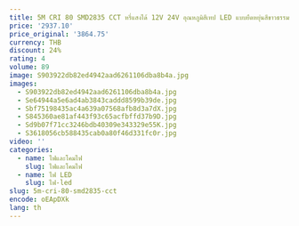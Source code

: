 ```yaml
---
title: 5M CRI 80 SMD2835 CCT หรี่แสงได้ 12V 24V อุณหภูมิสีเทป LED แบบยืดหยุ่นสีขาวธรรมชาติ/อบอุ่นสีขาว /Cool White ตกแต่งบ้าน
price: '2937.10'
price_original: '3864.75'
currency: THB
discount: 24%
rating: 4
volume: 89
image: S903922db82ed4942aad6261106dba8b4a.jpg
images:
  - S903922db82ed4942aad6261106dba8b4a.jpg
  - Se64944a5e6ad4ab3843caddd8599b39de.jpg
  - Sbf75198435ac4a639a07568afb8d3a7dX.jpg
  - S845360ae81af443f93c65acfbffd37b9D.jpg
  - Sd9b07f71cc3246bdb40309e343329e55K.jpg
  - S3618056cb588435cab0a80f46d331fc0r.jpg
video: ''
categories:
  - name: ไฟและโคมไฟ
    slug: ไฟและโคมไฟ
  - name: ไฟ LED
    slug: ไฟ-led
slug: 5m-cri-80-smd2835-cct
encode: oEApDXk
lang: th
---
```

  